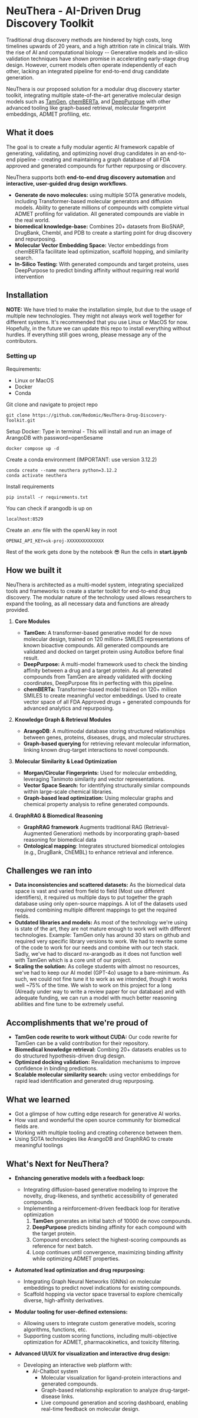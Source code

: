 # NeuThera - AI-Driven Drug Discovery Toolkit

Traditional drug discovery methods are hindered by high costs, long timelines upwards of 20 years, and a high attrition rate in clinical trials. With the rise of AI and computational biology -- Generative models and in-silico validation techniques have shown promise in accelerating early-stage drug design. However, current models often operate independently of each other, lacking an integrated pipeline for end-to-end drug candidate generation.

NeuThera is our proposed solution for a modular drug discovery starter toolkit, integrating multiple state-of-the-art generative molecular design models such as [TamGen](https://www.nature.com/articles/s41467-024-53632-4), [chemBERTa](https://arxiv.org/abs/2010.09885), and [DeepPurpose](https://arxiv.org/abs/2004.08919) with other advanced tooling like graph-based retrieval, molecular fingerprint embeddings, ADMET profiling, etc.

## What it does

The goal is to create a fully modular agentic AI framework capable of generating, validating, and optimizing novel drug candidates in an end-to-end pipeline - creating and maintaining a graph database of all FDA approved and generated compounds for further repurposing or discovery.

NeuThera supports both **end-to-end drug discovery automation** and **interactive, user-guided drug design workflows**.

- **Generate de novo molecules:** using multiple SOTA generative models, including Transformer-based molecular generators and diffusion models. Ability to generate millions of compounds with complete virtual ADMET profiling for validation. All generated compounds are viable in the real world.
- **biomedical knowledge-base:** Combines 20+ datasets from BioSNAP, DrugBank, Chembl, and PDB to create a starting point for drug discovery and repurposing.
- **Molecular Vector Embedding Space:** Vector embeddings from chemBERTa facilitate lead optimization, scaffold hopping, and similarity search.
- **In-Silico Testing:** With generated compounds and target proteins, uses DeepPurpose to predict binding affinity without requiring real world intervention

## Installation

**NOTE:** We have tried to make the installation simple, but due to the usage of multiple new technologies. They might not always work well together for different systems. It's recommended that you use Linux or MacOS for now. Hopefully, in the future we can update this repo to install everything without hurdles. If everything still goes wrong, please message any of the contributors.

### Setting up

Requirements:

- Linux or MacOS
- Docker
- Conda

Git clone and navigate to project repo

```
git clone https://github.com/Redomic/NeuThera-Drug-Discovery-Toolkit.git
```

Setup Docker: Type in terminal - This will install and run an image of ArangoDB with password=openSesame

```
docker compose up -d
```

Create a conda environment (IMPORTANT: use version 3.12.2)

```
conda create --name neuthera python=3.12.2
conda activate neuthera
```

Install requirements

```
pip install -r requirements.txt
```

You can check if arangodb is up on

```
localhost:8529
```

Create an .env file with the openAI key in root

```
OPENAI_API_KEY=sk-proj-XXXXXXXXXXXXXX
```

Rest of the work gets done by the notebook 😎
Run the cells in **start.ipynb**

## How we built it

NeuThera is architected as a multi-model system, integrating specialized tools and frameworks to create a starter toolkit for end-to-end drug discovery. The modular nature of the technology used allows researchers to expand the tooling, as all necessary data and functions are already provided.

1. **Core Modules**

   - **TamGen:** A transformer-based generative model for de novo molecular design, trained on 120 million+ SMILES representations of known bioactive compounds. All generated compounds are validated and docked on target protein using AutoBox before final result.
   - **DeepPurpose:** A multi-model framework used to check the binding affinity between a drug and a target protein. As all generated compounds from TamGen are already validated with docking coordinates, DeepPurpose fits in perfecting with this pipeline.
   - **chemBERTa:** Transformer-based model trained on 120+ million SMILES to create meaningful vector embeddings. Used to create vector space of all FDA Approved drugs + generated compounds for advanced analytics and repurposing.

2. **Knowledge Graph & Retrieval Modules**

   - **ArangoDB**: A multimodal database storing structured relationships between genes, proteins, diseases, drugs, and molecular structures.
   - **Graph-based querying** for retrieving relevant molecular information, linking known drug-target interactions to novel compounds.

3. **Molecular Similarity & Lead Optimization**

   - **Morgan/Circular Fingerprints:** Used for molecular embedding, leveraging Tanimoto similarity and vector representations.
   - **Vector Space Search:** for identifying structurally similar compounds within large-scale chemical libraries.
   - **Graph-based lead optimization:** Using molecular graphs and chemical property analysis to refine generated compounds.

4. **GraphRAG & Biomedical Reasoning**
   - **GraphRAG framework** Augments traditional RAG (Retrieval-Augmented Generation) methods by incorporating graph-based reasoning for biomedical data
   - **Ontological mapping**: Integrates structured biomedical ontologies (e.g., DrugBank, ChEMBL) to enhance retrieval and inference.

## Challenges we ran into

- **Data inconsistencies and scattered datasets:** As the biomedical data space is vast and varied from field to field (Most use different identifiers), it required us multiple days to put together the graph database using only open-source mappings. A lot of the datasets used required combining multiple different mappings to get the required fields.
- **Outdated libraries and models:** As most of the technology we're using is state of the art, they are not mature enough to work well with different technologies. Example: TamGen only has around 30 stars on github and required very specific library versions to work. We had to rewrite some of the code to work for our needs and combine with our tech stack. Sadly, we've had to discard nx-arangodb as it does not function well with TamGen which is a core unit of our project.
- **Scaling the solution:** As college students with almost no resources, we've had to keep our AI model (GPT-4o) usage to a bare-minimum. As such, we could not fine tune it to work as we intended, though it works well ~75% of the time. We wish to work on this project for a long (Already under way to write a review paper for our database) and with adequate funding, we can run a model with much better reasoning abilities and fine tune to be extremely useful.

## Accomplishments that we're proud of

- **TamGen code rewrite to work without CUDA:** Our code rewrite for TamGen can be a valid contribution for their repository.
- **Biomedical knowledge retrieval:** Combing 20+ datasets enables us to do structured hypothesis-driven drug design.
- **Optimized docking validation:** Revalidation mechanisms to improve confidence in binding predictions.
- **Scalable molecular similarity search:** using vector embeddings for rapid lead identification and generated drug repurposing.

## What we learned

- Got a glimpse of how cutting edge research for generative AI works.
- How vast and wonderful the open source community for biomedical fields are.
- Working with multiple tooling and creating coherence between them.
- Using SOTA technologies like ArangoDB and GraphRAG to create meaningful toolings

## What's Next for NeuThera?

- **Enhancing generative models with a feedback loop:**

  - Integrating diffusion-based generative modeling to improve the novelty, drug-likeness, and synthetic accessibility of generated compounds.
  - Implementing a reinforcement-driven feedback loop for iterative optimization
    1.  **TamGen** generates an initial batch of 10000 de novo compounds.
    2.  **DeepPurpose** predicts binding affinity for each compound with the target protein.
    3.  Compound encoders select the highest-scoring compounds as reference for next batch.
    4.  Loop continues until convergence, maximizing binding affinity while optimizing ADMET properties.

- **Automated lead optimization and drug repurposing:**

  - Integrating Graph Neural Networks (GNNs) on molecular embeddings to predict novel indications for existing compounds.
  - Scaffold hopping via vector space traversal to explore chemically diverse, high-affinity derivatives.

- **Modular tooling for user-defined extensions:**

  - Allowing users to integrate custom generative models, scoring algorithms, functions, etc.
  - Supporting custom scoring functions, including multi-objective optimization for ADMET, pharmacokinetics, and toxicity filtering.

- **Advanced UI/UX for visualization and interactive drug design:**
  - Developing an interactive web platform with:
    - AI-Chatbot system
      - Molecular visualization for ligand-protein interactions and generated compounds.
      - Graph-based relationship exploration to analyze drug-target-disease links.
      - Live compound generation and scoring dashboard, enabling real-time feedback on molecular design.
